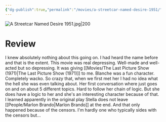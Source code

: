 ```yaml
---
{"dg-publish":true,"permalink":"/movies/a-streetcar-named-desire-1951/","tags":["movies"],"created":"2024-05-20","updated":"2024-08-19"}
---
```



![A Streetcar Named Desire 1951.jpg|200](/img/user/Attachments/A%20Streetcar%20Named%20Desire%201951.jpg)

# Review

I knew absolutely nothing about this going on. I had heard the name before and that is the extent. This movie was real depressing. Well-made and well-acted but so depressing. It was giving [[Movies/The Last Picture Show (1971)\|The Last Picture Show (1971)]] to me. Blanche was a fun character. Completely wacko. So crazy that, when we first met her I had no idea what the hell she was even talking about. Her first conversation where just goes on and on about 5 different topics. Hard to follow her chain of logic. But she does have a logic to her and she's an interesting character because of that. I learned apparently in the original play Stella does not leave [[People/Marlon Brando\|Marlon Brando]] at the end. And that only happened because of the censors. I'm hardly one who typically sides with the censors but...
